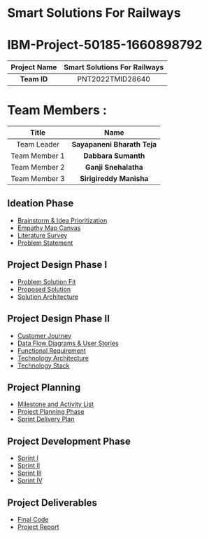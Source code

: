 # Smart Solutions For Railways
  


# IBM-Project-50185-1660898792 

|      **Project Name**     | Smart Solutions For Railways |
|:---------------------:|:------------------------------:|
|        **Team ID**        |  PNT2022TMID28640 |

# Team Members :
|   **Title**   |         **Name**        |
|:-------------:|:-----------------------:|
|  Team Leader  |  **Sayapaneni Bharath Teja**     |
| Team Member 1 |  **Dabbara Sumanth**   |
| Team Member 2 |  **Ganji Snehalatha**          |
| Team Member 3 |  **Sirigireddy Manisha**     |

## Ideation Phase 
* [Brainstorm & Idea Prioritization](https://github.com/IBM-EPBL/IBM-Project-50185-1660898792/blob/main/Project%20Design%20%26%20Planning/Ideation%20Phase/Brainstorm%20%26%20Idea%20Prioritization.pdf)
* [Empathy Map Canvas](https://github.com/IBM-EPBL/IBM-Project-50185-1660898792/blob/main/Project%20Design%20%26%20Planning/Ideation%20Phase/Empathy%20Map%20Canvas.pdf)
* [Literature Survey](https://github.com/IBM-EPBL/IBM-Project-50185-1660898792/blob/main/Project%20Design%20%26%20Planning/Ideation%20Phase/Literature%20Survey.pdf)
* [Problem Statement](https://github.com/IBM-EPBL/IBM-Project-50185-1660898792/blob/main/Project%20Design%20%26%20Planning/Ideation%20Phase/Problem%20Statements.pdf)


## Project Design Phase I

* [Problem Solution Fit](https://github.com/IBM-EPBL/IBM-Project-50185-1660898792/blob/main/Project%20Design%20%26%20Planning/Project%20Design%20Phase%20I/Problem%20solution%20fit.pdf)
* [Proposed Solution](https://github.com/IBM-EPBL/IBM-Project-50185-1660898792/blob/main/Project%20Design%20%26%20Planning/Project%20Design%20Phase%20I/Proposed%20Solution.pdf)
* [Solution Architecture](https://github.com/IBM-EPBL/IBM-Project-50185-1660898792/blob/main/Project%20Design%20%26%20Planning/Project%20Design%20Phase%20I/Solution%20Architecture.pdf)


## Project Design Phase II

* [Customer Journey](https://github.com/IBM-EPBL/IBM-Project-50185-1660898792/blob/main/Project%20Design%20%26%20Planning/Project%20Design%20Phase%20II/Customer%20Journey.pdf)
* [Data Flow Diagrams & User Stories](https://github.com/IBM-EPBL/IBM-Project-50185-1660898792/blob/main/Project%20Design%20%26%20Planning/Project%20Design%20Phase%20II/DATA%20FLOW%20DIAGRAMS%20AND%20USER%20STORIES.pdf)
* [Functional Requirement](https://github.com/IBM-EPBL/IBM-Project-50185-1660898792/blob/main/Project%20Design%20%26%20Planning/Project%20Design%20Phase%20II/Functional_Requirements.pdf)
* [Technology Architecture](https://github.com/IBM-EPBL/IBM-Project-50185-1660898792/blob/main/Project%20Design%20%26%20Planning/Project%20Design%20Phase%20II/Technology%20Architecture.pdf)
* [Technology Stack](https://github.com/IBM-EPBL/IBM-Project-50185-1660898792/blob/main/Project%20Design%20%26%20Planning/Project%20Design%20Phase%20II/Technology%20Stack.pdf)


## Project Planning
* [Milestone and Activity List](https://github.com/IBM-EPBL/IBM-Project-50185-1660898792/blob/main/Project%20Design%20%26%20Planning/Project%20Planing/Millestone%20and%20Activity%20List.pdf)
* [Project Planning Phase](https://github.com/IBM-EPBL/IBM-Project-50185-1660898792/blob/main/Project%20Design%20%26%20Planning/Project%20Planing/Project%20Planning%20Phase.pdf)
* [Sprint Delivery Plan](https://github.com/IBM-EPBL/IBM-Project-50185-1660898792/blob/main/Project%20Design%20%26%20Planning/Project%20Planing/Sprint%20plan.pdf)

## Project Development Phase
* [Sprint I](https://github.com/IBM-EPBL/IBM-Project-50185-1660898792/tree/main/Project%20Development%20Phase/Sprint%201)
* [Sprint II](https://github.com/IBM-EPBL/IBM-Project-50185-1660898792/tree/main/Project%20Development%20Phase/Sprint%202)
* [Sprint III](https://github.com/IBM-EPBL/IBM-Project-50185-1660898792/tree/main/Project%20Development%20Phase/Sprint%203)
* [Sprint IV](https://github.com/IBM-EPBL/IBM-Project-50185-1660898792/blob/main/Project%20Development%20Phase/Sprint%204/Project%20development%20phase%20of%20sprint%204.pdf)


## Project Deliverables
* [Final Code](https://github.com/IBM-EPBL/IBM-Project-50185-1660898792/tree/main/Final%20Deliverables/Final%20Code)
* [Project Report](https://github.com/IBM-EPBL/IBM-Project-50185-1660898792/blob/main/Final%20Deliverables/Project%20Report.pdf)

